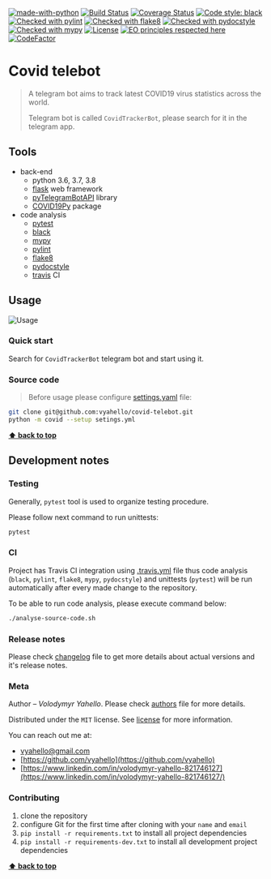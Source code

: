 [![made-with-python](https://img.shields.io/badge/Made%20with-Python-1f425f.svg)](https://www.python.org/)
[![Build Status](https://travis-ci.org/vyahello/covid-telebot.svg?branch=master)](https://travis-ci.org/vyahello/covid-telebot)
[![Coverage Status](https://coveralls.io/repos/github/vyahello/covid-telebot/badge.svg?branch=master)](https://coveralls.io/github/vyahello/covid-telebot?branch=master)
[![Code style: black](https://img.shields.io/badge/code%20style-black-000000.svg)](https://github.com/psf/black)
[![Checked with pylint](https://img.shields.io/badge/pylint-checked-blue)](https://www.pylint.org)
[![Checked with flake8](https://img.shields.io/badge/flake8-checked-blue)](http://flake8.pycqa.org/)
[![Checked with pydocstyle](https://img.shields.io/badge/pydocstyle-checked-yellowgreen)](http://www.pydocstyle.org/)
[![Checked with mypy](http://www.mypy-lang.org/static/mypy_badge.svg)](http://mypy-lang.org/)
[![License](https://img.shields.io/badge/license-MIT-green.svg)](LICENSE.md)
[![EO principles respected here](https://www.elegantobjects.org/badge.svg)](https://www.elegantobjects.org)
[![CodeFactor](https://www.codefactor.io/repository/github/vyahello/covid-telebot/badge)](https://www.codefactor.io/repository/github/vyahello/covid-telebot)

# Covid telebot

> A telegram bot aims to track latest COVID19 virus statistics across the world.
>
> Telegram bot is called `CovidTrackerBot`, please search for it in the telegram app.

## Tools

- back-end
  - python 3.6, 3.7, 3.8
  - [flask](https://flask.palletsprojects.com/) web framework
  - [pyTelegramBotAPI](https://github.com/eternnoir/pyTelegramBotAPI) library
  - [COVID19Py](https://github.com/Kamaropoulos/COVID19Py) package
- code analysis
  - [pytest](https://pypi.org/project/pytest/)
  - [black](https://black.readthedocs.io/en/stable/)
  - [mypy](http://mypy.readthedocs.io/en/latest)
  - [pylint](https://www.pylint.org/)
  - [flake8](http://flake8.pycqa.org/en/latest/)
  - [pydocstyle](https://github.com/PyCQA/pydocstyle)
  - [travis](https://travis-ci.org/) CI

## Usage
![Usage](howto.gif)

### Quick start

Search for `CovidTrackerBot` telegram bot and start using it.

### Source code

> Before usage please configure [settings.yaml](settings.yml) file:

```bash
git clone git@github.com:vyahello/covid-telebot.git
python -m covid --setup setings.yml
```

**[⬆ back to top](#covid-telebot)**

## Development notes

### Testing

Generally, `pytest` tool is used to organize testing procedure.

Please follow next command to run unittests:
```bash
pytest
```

### CI

Project has Travis CI integration using [.travis.yml](.travis.yml) file thus code analysis (`black`, `pylint`, `flake8`, `mypy`, `pydocstyle`) and unittests (`pytest`) will be run automatically after every made change to the repository.

To be able to run code analysis, please execute command below:
```bash
./analyse-source-code.sh
```
### Release notes

Please check [changelog](CHANGELOG.md) file to get more details about actual versions and it's release notes.

### Meta

Author – _Volodymyr Yahello_. Please check [authors](AUTHORS.md) file for more details.

Distributed under the `MIT` license. See [license](LICENSE.md) for more information.

You can reach out me at:
* [vyahello@gmail.com](vyahello@gmail.com)
* [https://github.com/vyahello](https://github.com/vyahello)
* [https://www.linkedin.com/in/volodymyr-yahello-821746127](https://www.linkedin.com/in/volodymyr-yahello-821746127/)

### Contributing
1. clone the repository
2. configure Git for the first time after cloning with your `name` and `email`
3. `pip install -r requirements.txt` to install all project dependencies
4. `pip install -r requirements-dev.txt` to install all development project dependencies

**[⬆ back to top](#covid-telebot)**
